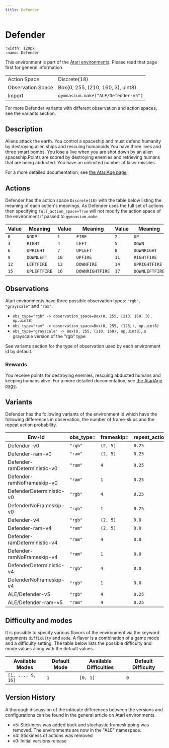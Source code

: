 ```yaml
---
title: Defender
---
```


# Defender

```{figure} ../../_static/videos/atari/defender.gif
:width: 120px
:name: Defender
```

This environment is part of the <a href='..'>Atari environments</a>. Please read that page first for general information.

|   |   |
|---|---|
| Action Space | Discrete(18) |
| Observation Space | Box(0, 255, (210, 160, 3), uint8) |
| Import | `gymnasium.make("ALE/Defender-v5")` |

For more Defender variants with different observation and action spaces, see the variants section.

## Description

Aliens attack the earth. You control a spaceship and must defend humanity by destroying alien ships and rescuing humanoids.You have three lives and three smart bombs. You lose a live when you are shot down by an alien spaceship.Points are scored by destroying enemies and retrieving humans that are being abducted. You have an unlimited number of laser missiles.

For a more detailed documentation, see [the AtariAge page](https://atariage.com/manual_html_page.php?SoftwareLabelID=128)

## Actions

Defender has the action space `Discrete(18)` with the table below listing the meaning of each action's meanings.
As Defender uses the full set of actions then specifying `full_action_space=True` will not modify the action space of the environment if passed to `gymnasium.make`.

| Value   | Meaning      | Value   | Meaning         | Value   | Meaning        |
|---------|--------------|---------|-----------------|---------|----------------|
| `0`     | `NOOP`       | `1`     | `FIRE`          | `2`     | `UP`           |
| `3`     | `RIGHT`      | `4`     | `LEFT`          | `5`     | `DOWN`         |
| `6`     | `UPRIGHT`    | `7`     | `UPLEFT`        | `8`     | `DOWNRIGHT`    |
| `9`     | `DOWNLEFT`   | `10`    | `UPFIRE`        | `11`    | `RIGHTFIRE`    |
| `12`    | `LEFTFIRE`   | `13`    | `DOWNFIRE`      | `14`    | `UPRIGHTFIRE`  |
| `15`    | `UPLEFTFIRE` | `16`    | `DOWNRIGHTFIRE` | `17`    | `DOWNLEFTFIRE` |

## Observations

Atari environments have three possible observation types: `"rgb"`, `"grayscale"` and `"ram"`.

- `obs_type="rgb" -> observation_space=Box(0, 255, (210, 160, 3), np.uint8)`
- `obs_type="ram" -> observation_space=Box(0, 255, (128,), np.uint8)`
- `obs_type="grayscale" -> Box(0, 255, (210, 160), np.uint8)`, a grayscale version of the "rgb" type

See variants section for the type of observation used by each environment id by default.

### Rewards

You receive points for destroying enemies, rescuing abducted humans and keeping humans alive.
For a more detailed documentation, see [the AtariAge page](https://atariage.com/manual_html_page.php?SoftwareLabelID=128).

## Variants

Defender has the following variants of the environment id which have the following differences in observation,
the number of frame-skips and the repeat action probability.

| Env-id                       | obs_type=   | frameskip=   | repeat_action_probability=   |
|------------------------------|-------------|--------------|------------------------------|
| Defender-v0                  | `"rgb"`     | `(2, 5)`     | `0.25`                       |
| Defender-ram-v0              | `"ram"`     | `(2, 5)`     | `0.25`                       |
| Defender-ramDeterministic-v0 | `"ram"`     | `4`          | `0.25`                       |
| Defender-ramNoFrameskip-v0   | `"ram"`     | `1`          | `0.25`                       |
| DefenderDeterministic-v0     | `"rgb"`     | `4`          | `0.25`                       |
| DefenderNoFrameskip-v0       | `"rgb"`     | `1`          | `0.25`                       |
| Defender-v4                  | `"rgb"`     | `(2, 5)`     | `0.0`                        |
| Defender-ram-v4              | `"ram"`     | `(2, 5)`     | `0.0`                        |
| Defender-ramDeterministic-v4 | `"ram"`     | `4`          | `0.0`                        |
| Defender-ramNoFrameskip-v4   | `"ram"`     | `1`          | `0.0`                        |
| DefenderDeterministic-v4     | `"rgb"`     | `4`          | `0.0`                        |
| DefenderNoFrameskip-v4       | `"rgb"`     | `1`          | `0.0`                        |
| ALE/Defender-v5              | `"rgb"`     | `4`          | `0.25`                       |
| ALE/Defender-ram-v5          | `"ram"`     | `4`          | `0.25`                       |

## Difficulty and modes

It is possible to specify various flavors of the environment via the keyword arguments `difficulty` and `mode`.
A flavor is a combination of a game mode and a difficulty setting. The table below lists the possible difficulty and mode values
along with the default values.

| Available Modes   | Default Mode   | Available Difficulties   | Default Difficulty   |
|-------------------|----------------|--------------------------|----------------------|
| `[1, ..., 9, 16]` | `1`            | `[0, 1]`                 | `0`                  |

## Version History

A thorough discussion of the intricate differences between the versions and configurations can be found in the general article on Atari environments.

* v5: Stickiness was added back and stochastic frameskipping was removed. The environments are now in the "ALE" namespace.
* v4: Stickiness of actions was removed
* v0: Initial versions release
